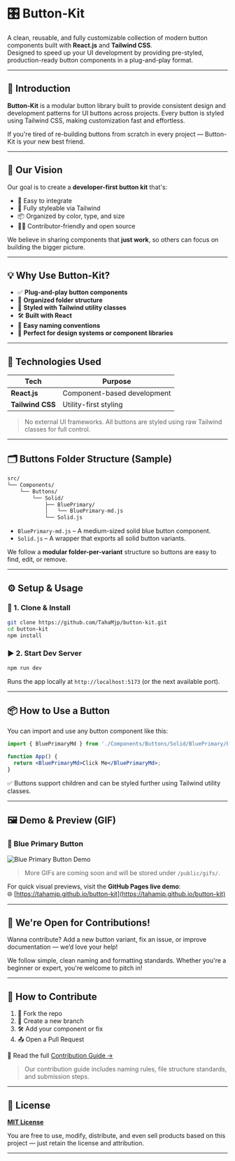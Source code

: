 # 🎛️ Button-Kit

A clean, reusable, and fully customizable collection of modern button components built with **React.js** and **Tailwind CSS**.  
Designed to speed up your UI development by providing pre-styled, production-ready button components in a plug-and-play format.

---

## 🌟 Introduction

**Button-Kit** is a modular button library built to provide consistent design and development patterns for UI buttons across projects. Every button is styled using Tailwind CSS, making customization fast and effortless.

If you're tired of re-building buttons from scratch in every project — Button-Kit is your new best friend.

---

## 🎯 Our Vision

Our goal is to create a **developer-first button kit** that's:

- 🔩 Easy to integrate
- 🎨 Fully styleable via Tailwind
- 📦 Organized by color, type, and size
- 🧑‍💻 Contributor-friendly and open source

We believe in sharing components that **just work**, so others can focus on building the bigger picture.

---

## 💡 Why Use Button-Kit?

- ✅ **Plug-and-play button components**
- 🧩 **Organized folder structure**
- 🎨 **Styled with Tailwind utility classes**
- 🛠️ **Built with React**
- 🧠 **Easy naming conventions**
- 🧪 **Perfect for design systems or component libraries**

---

## 🧰 Technologies Used

| Tech            | Purpose                         |
|-----------------|----------------------------------|
| **React.js**    | Component-based development      |
| **Tailwind CSS**| Utility-first styling            |

> No external UI frameworks. All buttons are styled using raw Tailwind classes for full control.

---

## 🗂️ Buttons Folder Structure (Sample)

```bash
src/
└── Components/
    └── Buttons/
        └── Solid/
            ├── BluePrimary/
            │   └── BluePrimary-md.js
            └── Solid.js
```

- `BluePrimary-md.js` – A medium-sized solid blue button component.
- `Solid.js` – A wrapper that exports all solid button variants.

We follow a **modular folder-per-variant** structure so buttons are easy to find, edit, or remove.

---

## ⚙️ Setup & Usage

### 🔧 1. Clone & Install

```bash
git clone https://github.com/TahaMjp/button-kit.git
cd button-kit
npm install
```

### ▶️ 2. Start Dev Server

```bash
npm run dev
```

Runs the app locally at `http://localhost:5173` (or the next available port).

---

## 📦 How to Use a Button

You can import and use any button component like this:

```jsx
import { BluePrimaryMd } from './Components/Buttons/Solid/BluePrimary/BluePrimary-md';

function App() {
  return <BluePrimaryMd>Click Me</BluePrimaryMd>;
}
```

✅ Buttons support children and can be styled further using Tailwind utility classes.

---

## 🖼️ Demo & Preview (GIF)

### 🔵 Blue Primary Button  
![Blue Primary Button Demo](https://github.com/TahaMjp/button-kit/assets/your-gif-path/blue-button-demo.gif)

> More GIFs are coming soon and will be stored under `/public/gifs/`.

For quick visual previews, visit the **GitHub Pages live demo**:  
🌐 [https://tahamjp.github.io/button-kit](https://tahamjp.github.io/button-kit)

---

## 🤝 We're Open for Contributions!

Wanna contribute? Add a new button variant, fix an issue, or improve documentation — we’d love your help!

We follow simple, clean naming and formatting standards. Whether you're a beginner or expert, you're welcome to pitch in!

---

## 🧭 How to Contribute

1. 🍴 Fork the repo  
2. 🌿 Create a new branch  
3. 🛠️ Add your component or fix  
4. 📤 Open a Pull Request

🔗 Read the full [Contribution Guide →](https://github.com/TahaMjp/button-kit/blob/main/CONTRIBUTING.md)

> Our contribution guide includes naming rules, file structure standards, and submission steps.

---

## 📄 License

**[MIT License](https://github.com/TahaMjp/button-kit/blob/main/LICENSE)**

You are free to use, modify, distribute, and even sell products based on this project — just retain the license and attribution.

---
